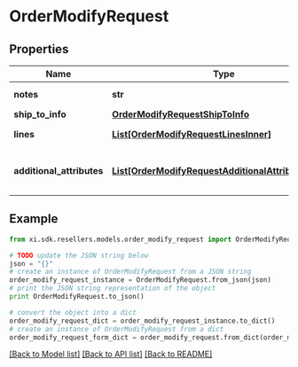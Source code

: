 # OrderModifyRequest


## Properties

Name | Type | Description | Notes
------------ | ------------- | ------------- | -------------
**notes** | **str** | Shipment-level notes. | [optional] 
**ship_to_info** | [**OrderModifyRequestShipToInfo**](OrderModifyRequestShipToInfo.md) |  | [optional] 
**lines** | [**List[OrderModifyRequestLinesInner]**](OrderModifyRequestLinesInner.md) | The order line items. | [optional] 
**additional_attributes** | [**List[OrderModifyRequestAdditionalAttributesInner]**](OrderModifyRequestAdditionalAttributesInner.md) | Header-level additional attributes. | [optional] 

## Example

```python
from xi.sdk.resellers.models.order_modify_request import OrderModifyRequest

# TODO update the JSON string below
json = "{}"
# create an instance of OrderModifyRequest from a JSON string
order_modify_request_instance = OrderModifyRequest.from_json(json)
# print the JSON string representation of the object
print OrderModifyRequest.to_json()

# convert the object into a dict
order_modify_request_dict = order_modify_request_instance.to_dict()
# create an instance of OrderModifyRequest from a dict
order_modify_request_form_dict = order_modify_request.from_dict(order_modify_request_dict)
```
[[Back to Model list]](../README.md#documentation-for-models) [[Back to API list]](../README.md#documentation-for-api-endpoints) [[Back to README]](../README.md)


